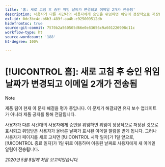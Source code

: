 ```yaml
---
title: '홈: 새로 고침 후 승인 위임 날짜가 변경되고 이메일 2개가 전송됨'
description: 사용자가 다른 시간대의 사용자에게 승인을 위임하면 위임이 정상적으로 저장된 것으로 표시되고 위임받은 사용자가 올바른 날짜가 표시된 이메일 알림을 받게 됩니다. 그러나 사용자가 페이지를 새로 고치면 시작 일자가 1일 앞으로, 종료 일자가 1일 뒤로 이동하며 이동된 날짜로 사용자에게 새 이메일 알림이 전송됩니다.
exl-id: 0dc3bc4c-b6b3-489f-aa4b-c925009512db
hidefromtoc: true
source-git-commit: 7570b2a560505d66e0e83656c9a601226998c11c
workflow-type: ht
source-wordcount: '188'
ht-degree: 100%

---
```


# [!UICONTROL 홈]: 새로 고침 후 승인 위임 날짜가 변경되고 이메일 2개가 전송됨

>[!NOTE]
>
>제품 팀이 현재 이 문제 해결을 평가 중입니다. 이 문제가 해결되면 유지 보수 업데이트가 아니라 제품 공지를 통해 전달됩니다.

사용자가 다른 시간대의 사용자에게 승인을 위임하면 위임이 정상적으로 저장된 것으로 표시되고 위임받은 사용자가 올바른 날짜가 표시된 이메일 알림을 받게 됩니다. 그러나 사용자가 페이지를 새로 고치면 [!UICONTROL 시작 일자]가 1일 앞으로, [!UICONTROL 종료 일자]가 1일 뒤로 이동하며 이동된 날짜로 사용자에게 새 이메일 알림이 전송됩니다.


_2020년 5월 8일에 처음 보고되었습니다._
